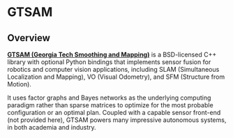 # GTSAM 

## Overview

[**GTSAM (Georgia Tech Smoothing and Mapping)**](https://github.com/borglab/gtsam) is a BSD-licensed C++ library with optional Python bindings that implements sensor fusion for robotics and computer vision applications, including SLAM (Simultaneous Localization and Mapping), VO (Visual Odometry), and SFM (Structure from Motion). 

It uses factor graphs and Bayes networks as the underlying computing paradigm rather than sparse matrices to optimize for the most probable configuration or an optimal plan. Coupled with a capable sensor front-end (not provided here), GTSAM powers many impressive autonomous systems, in both academia and industry. 